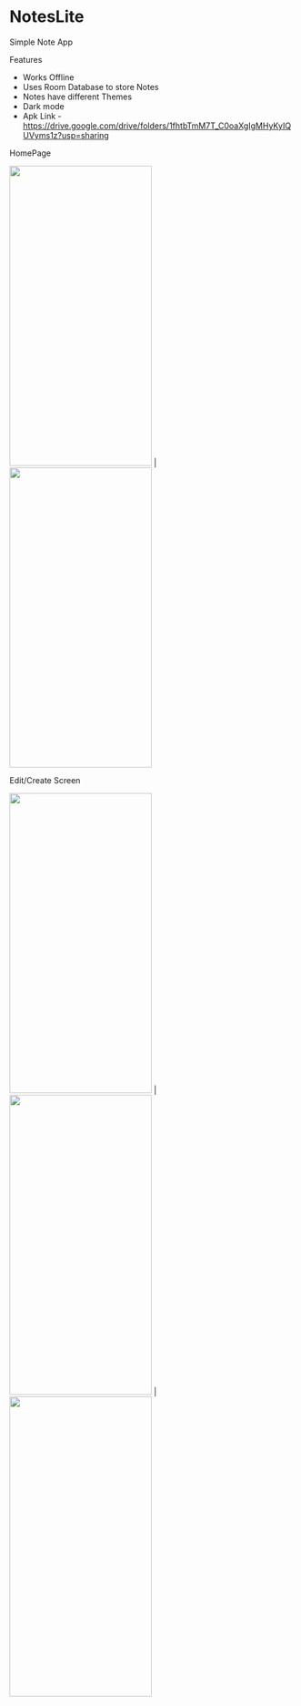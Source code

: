 # NotesLite

Simple Note App

Features
- Works Offline
- Uses Room Database to store Notes
- Notes have different Themes
- Dark mode 
- Apk Link - https://drive.google.com/drive/folders/1fhtbTmM7T_C0oaXgIgMHyKyIQUVyms1z?usp=sharing

HomePage 

<img src="https://github.com/user0234/NotesLite/assets/129966531/9bbcdfa0-003d-43a5-8210-fae638d0b09f" width="250" height="527" style="padding: 10px,40px,10px,10px" > | <img src="https://github.com/user0234/NotesLite/assets/129966531/7fd44a33-f12b-4c49-a69d-7bf1899dc288" width="250" height="527" style="padding: 10px,40px,10px,10px">

Edit/Create Screen 

<img src="https://github.com/user0234/NotesLite/assets/129966531/574669fd-ca12-40cc-8c06-96a7a533e56d" width="250" height="527" style="padding: 10px,40px,10px,10px" > |
<img src="https://github.com/user0234/NotesLite/assets/129966531/ac54c7d9-e5f5-4281-a8d2-833858058e5b" width="250" height="527" style="padding: 10px,40px,10px,10px" > |
<img src="https://github.com/user0234/NotesLite/assets/129966531/1d432a00-ffcf-4cf9-8417-08a7117efacc" width="250" height="527" style="padding: 10px,40px,10px,10px" >
